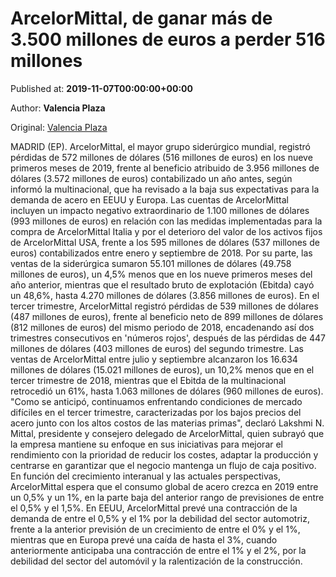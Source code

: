 
# ArcelorMittal, de ganar más de 3.500 millones de euros a perder 516 millones

Published at: **2019-11-07T00:00:00+00:00**

Author: **Valencia Plaza**

Original: [Valencia Plaza](https://valenciaplaza.com/arcelormittal-de-ganar-mas-de-3500-millones-de-euros-a-perder-516-millones)

MADRID (EP). ArcelorMittal, el mayor grupo siderúrgico mundial, registró pérdidas de 572 millones de dólares (516 millones de euros) en los nueve primeros meses de 2019, frente al beneficio atribuido de 3.956 millones de dólares (3.572 millones de euros) contabilizado un año antes, según informó la multinacional, que ha revisado a la baja sus expectativas para la demanda de acero en EEUU y Europa.
Las cuentas de ArcelorMittal incluyen un impacto negativo extraordinario de 1.100 millones de dólares (993 millones de euros) en relación con las medidas implementadas para la compra de ArcelorMittal Italia y por el deterioro del valor de los activos fijos de ArcelorMittal USA, frente a los 595 millones de dólares (537 millones de euros) contabilizados entre enero y septiembre de 2018.
Por su parte, las ventas de la siderúrgica sumaron 55.101 millones de dólares (49.758 millones de euros), un 4,5% menos que en los nueve primeros meses del año anterior, mientras que el resultado bruto de explotación (Ebitda) cayó un 48,6%, hasta 4.270 millones de dólares (3.856 millones de euros).
En el tercer trimestre, ArcelorMittal registró pérdidas de 539 millones de dólares (487 millones de euros), frente al beneficio neto de 899 millones de dólares (812 millones de euros) del mismo periodo de 2018, encadenando así dos trimestres consecutivos en 'números rojos', después de las pérdidas de 447 millones de dólares (403 millones de euros) del segundo trimestre.
Las ventas de ArcelorMittal entre julio y septiembre alcanzaron los 16.634 millones de dólares (15.021 millones de euros), un 10,2% menos que en el tercer trimestre de 2018, mientras que el Ebitda de la multinacional retrocedió un 61%, hasta 1.063 millones de dólares (960 millones de euros).
"Como se anticipó, continuamos enfrentando condiciones de mercado difíciles en el tercer trimestre, caracterizadas por los bajos precios del acero junto con los altos costos de las materias primas", declaró Lakshmi N. Mittal, presidente y consejero delegado de ArcelorMittal, quien subrayó que la empresa mantiene su enfoque en sus iniciativas para mejorar el rendimiento con la prioridad de reducir los costes, adaptar la producción y centrarse en garantizar que el negocio mantenga un flujo de caja positivo.
En función del crecimiento interanual y las actuales perspectivas, ArcelorMittal espera que el consumo global de acero crezca en 2019 entre un 0,5% y un 1%, en la parte baja del anterior rango de previsiones de entre el 0,5% y el 1,5%. En EEUU, ArcelorMittal prevé una contracción de la demanda de entre el 0,5% y el 1% por la debilidad del sector automotriz, frente a la anterior previsión de un crecimiento de entre el 0% y el 1%, mientras que en Europa prevé una caída de hasta el 3%, cuando anteriormente anticipaba una contracción de entre el 1% y el 2%, por la debilidad del sector del automóvil y la ralentización de la construcción.
